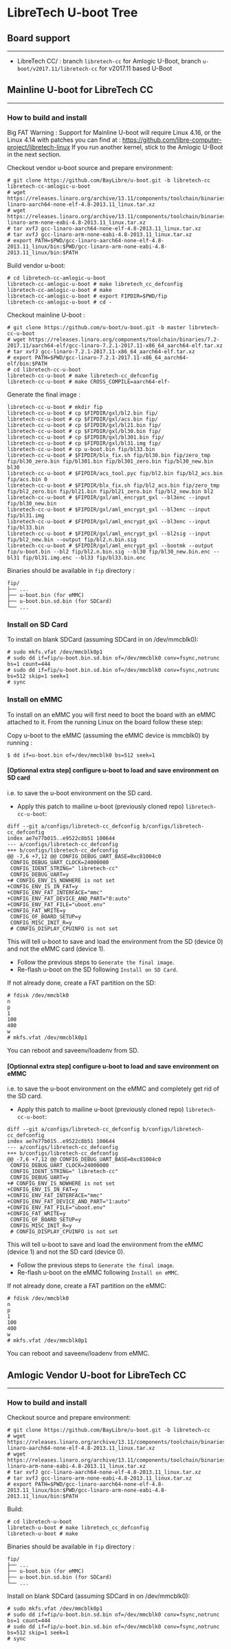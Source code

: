 # LibreTech U-boot Tree

## Board support
-------------
 - LibreTech CC/ : branch `libretech-cc` for Amlogic U-Boot, branch `u-boot/v2017.11/libretech-cc` for v2017.11 based U-Boot

## Mainline U-boot for LibreTech CC
-----------
### How to build and install

Big FAT Warning :
Support for Mainline U-boot will require Linux 4.16, or the Linux 4.14 with patches you can find at : https://github.com/libre-computer-project/libretech-linux
If you run another kernel, stick to the Amlogic U-Boot in the next section.

Checkout vendor u-boot source and prepare environment:

```
# git clone https://github.com/BayLibre/u-boot.git -b libretech-cc libretech-cc-amlogic-u-boot
# wget https://releases.linaro.org/archive/13.11/components/toolchain/binaries/gcc-linaro-aarch64-none-elf-4.8-2013.11_linux.tar.xz
# wget https://releases.linaro.org/archive/13.11/components/toolchain/binaries/gcc-linaro-arm-none-eabi-4.8-2013.11_linux.tar.xz
# tar xvfJ gcc-linaro-aarch64-none-elf-4.8-2013.11_linux.tar.xz
# tar xvfJ gcc-linaro-arm-none-eabi-4.8-2013.11_linux.tar.xz
# export PATH=$PWD/gcc-linaro-aarch64-none-elf-4.8-2013.11_linux/bin:$PWD/gcc-linaro-arm-none-eabi-4.8-2013.11_linux/bin:$PATH
```

Build vendor u-boot:

```
# cd libretech-cc-amlogic-u-boot
libretech-cc-amlogic-u-boot # make libretech_cc_defconfig
libretech-cc-amlogic-u-boot # make
libretech-cc-amlogic-u-boot # export FIPDIR=$PWD/fip
libretech-cc-amlogic-u-boot # cd -
```

Checkout mainline U-boot :
```
# git clone https://github.com/u-boot/u-boot.git -b master libretech-cc-u-boot
# wget https://releases.linaro.org/components/toolchain/binaries/7.2-2017.11/aarch64-elf/gcc-linaro-7.2.1-2017.11-x86_64_aarch64-elf.tar.xz
# tar xvfJ gcc-linaro-7.2.1-2017.11-x86_64_aarch64-elf.tar.xz
# export PATH=$PWD/gcc-linaro-7.2.1-2017.11-x86_64_aarch64-elf/bin:$PATH
# cd libretech-cc-u-boot
libretech-cc-u-boot # make libretech-cc_defconfig
libretech-cc-u-boot # make CROSS_COMPILE=aarch64-elf-
```

Generate the final image :
```
libretech-cc-u-boot # mkdir fip
libretech-cc-u-boot # cp $FIPDIR/gxl/bl2.bin fip/
libretech-cc-u-boot # cp $FIPDIR/gxl/acs.bin fip/
libretech-cc-u-boot # cp $FIPDIR/gxl/bl21.bin fip/
libretech-cc-u-boot # cp $FIPDIR/gxl/bl30.bin fip/
libretech-cc-u-boot # cp $FIPDIR/gxl/bl301.bin fip/
libretech-cc-u-boot # cp $FIPDIR/gxl/bl31.img fip/
libretech-cc-u-boot # cp u-boot.bin fip/bl33.bin
libretech-cc-u-boot # $FIPDIR/blx_fix.sh fip/bl30.bin fip/zero_tmp fip/bl30_zero.bin fip/bl301.bin fip/bl301_zero.bin fip/bl30_new.bin bl30
libretech-cc-u-boot # $FIPDIR/acs_tool.pyc fip/bl2.bin fip/bl2_acs.bin fip/acs.bin 0
libretech-cc-u-boot # $FIPDIR/blx_fix.sh fip/bl2_acs.bin fip/zero_tmp fip/bl2_zero.bin fip/bl21.bin fip/bl21_zero.bin fip/bl2_new.bin bl2
libretech-cc-u-boot # $FIPDIR/gxl/aml_encrypt_gxl --bl3enc --input fip/bl30_new.bin
libretech-cc-u-boot # $FIPDIR/gxl/aml_encrypt_gxl --bl3enc --input fip/bl31.img
libretech-cc-u-boot # $FIPDIR/gxl/aml_encrypt_gxl --bl3enc --input fip/bl33.bin
libretech-cc-u-boot # $FIPDIR/gxl/aml_encrypt_gxl --bl2sig --input fip/bl2_new.bin --output fip/bl2.n.bin.sig
libretech-cc-u-boot # $FIPDIR/gxl/aml_encrypt_gxl --bootmk --output fip/u-boot.bin --bl2 fip/bl2.n.bin.sig --bl30 fip/bl30_new.bin.enc --bl31 fip/bl31.img.enc --bl33 fip/bl33.bin.enc
```
Binaries should be available in `fip` directory :
```
fip/
├── ...
├── u-boot.bin (for eMMC)
├── u-boot.bin.sd.bin (for SDCard)
└── ...
```

### Install on SD Card

To install on blank SDCard (assuming SDCard in on /dev/mmcblk0):
```
# sudo mkfs.vfat /dev/mmcblk0p1
# sudo dd if=fip/u-boot.bin.sd.bin of=/dev/mmcblk0 conv=fsync,notrunc bs=1 count=444
# sudo dd if=fip/u-boot.bin.sd.bin of=/dev/mmcblk0 conv=fsync,notrunc bs=512 skip=1 seek=1
# sync
```

### Install on eMMC

To install on an eMMC you will first need to boot the board with an eMMC attached to it. From the running Linux on the board follow these step:

Copy u-boot to the eMMC (assuming the eMMC device is mmcblk0) by running :
```
$ dd if=u-boot.bin of=/dev/mmcblk0 bs=512 seek=1
```

#### [Optionnal extra step] configure u-boot to load and save environment on SD card
i.e. to save the u-boot environment on the SD card.

- Apply this patch to mailine u-boot (previously cloned repo) `libretech-cc-u-boot`:
```
diff --git a/configs/libretech-cc_defconfig b/configs/libretech-cc_defconfig
index ae7e77b015..e9522c8b51 100644
--- a/configs/libretech-cc_defconfig
+++ b/configs/libretech-cc_defconfig
@@ -7,6 +7,12 @@ CONFIG_DEBUG_UART_BASE=0xc81004c0
 CONFIG_DEBUG_UART_CLOCK=24000000
 CONFIG_IDENT_STRING=" libretech-cc"
 CONFIG_DEBUG_UART=y
+# CONFIG_ENV_IS_NOWHERE is not set
+CONFIG_ENV_IS_IN_FAT=y
+CONFIG_ENV_FAT_INTERFACE="mmc"
+CONFIG_ENV_FAT_DEVICE_AND_PART="0:auto"
+CONFIG_ENV_FAT_FILE="uboot.env"
+CONFIG_FAT_WRITE=y
 CONFIG_OF_BOARD_SETUP=y
 CONFIG_MISC_INIT_R=y
 # CONFIG_DISPLAY_CPUINFO is not set
```

This will tell u-boot to save and load the environment from the SD (device 0) and not the eMMC card (device 1).

- Follow the previous steps to `Generate the final image`.
- Re-flash u-boot on the SD following `Install on SD Card`.

If not already done, create a FAT partition on the SD:
```
# fdisk /dev/mmcblk0
n
p
1
100
400
w
# mkfs.vfat /dev/mmcblk0p1
```

You can reboot and saveenv/loadenv from SD.

#### [Optionnal extra step] configure u-boot to load and save environment on eMMC
i.e. to save the u-boot environment on the eMMC and completely get rid of the SD card.

- Apply this patch to mailine u-boot (previously cloned repo) `libretech-cc-u-boot`:
```
diff --git a/configs/libretech-cc_defconfig b/configs/libretech-cc_defconfig
index ae7e77b015..e9522c8b51 100644
--- a/configs/libretech-cc_defconfig
+++ b/configs/libretech-cc_defconfig
@@ -7,6 +7,12 @@ CONFIG_DEBUG_UART_BASE=0xc81004c0
 CONFIG_DEBUG_UART_CLOCK=24000000
 CONFIG_IDENT_STRING=" libretech-cc"
 CONFIG_DEBUG_UART=y
+# CONFIG_ENV_IS_NOWHERE is not set
+CONFIG_ENV_IS_IN_FAT=y
+CONFIG_ENV_FAT_INTERFACE="mmc"
+CONFIG_ENV_FAT_DEVICE_AND_PART="1:auto"
+CONFIG_ENV_FAT_FILE="uboot.env"
+CONFIG_FAT_WRITE=y
 CONFIG_OF_BOARD_SETUP=y
 CONFIG_MISC_INIT_R=y
 # CONFIG_DISPLAY_CPUINFO is not set
```

This will tell u-boot to save and load the environment from the eMMC (device 1) and not the SD card (device 0).

- Follow the previous steps to `Generate the final image`.
- Re-flash u-boot on the eMMC following `Install on eMMC`.

If not already done, create a FAT partition on the eMMC:
```
# fdisk /dev/mmcblk0
n
p
1
100
400
w
# mkfs.vfat /dev/mmcblk0p1
```

You can reboot and saveenv/loadenv from eMMC.

## Amlogic Vendor U-boot for LibreTech CC
-----------
### How to build and install

Checkout source and prepare environment:

```
# git clone https://github.com/BayLibre/u-boot.git -b libretech-cc
# wget https://releases.linaro.org/archive/13.11/components/toolchain/binaries/gcc-linaro-aarch64-none-elf-4.8-2013.11_linux.tar.xz
# wget https://releases.linaro.org/archive/13.11/components/toolchain/binaries/gcc-linaro-arm-none-eabi-4.8-2013.11_linux.tar.xz
# tar xvfJ gcc-linaro-aarch64-none-elf-4.8-2013.11_linux.tar.xz
# tar xvfJ gcc-linaro-arm-none-eabi-4.8-2013.11_linux.tar.xz
# export PATH=$PWD/gcc-linaro-aarch64-none-elf-4.8-2013.11_linux/bin:$PWD/gcc-linaro-arm-none-eabi-4.8-2013.11_linux/bin:$PATH
```

Build:

```
# cd libretech-u-boot
libretech-u-boot # make libretech_cc_defconfig
libretech-u-boot # make
```

Binaries should be available in `fip` directory :
```
fip/
├── ...
├── u-boot.bin (for eMMC)
├── u-boot.bin.sd.bin (for SDCard)
└── ...
```

Install on blank SDCard (assuming SDCard in on /dev/mmcblk0):
```
# sudo mkfs.vfat /dev/mmcblk0p1
# sudo dd if=fip/u-boot.bin.sd.bin of=/dev/mmcblk0 conv=fsync,notrunc bs=1 count=444
# sudo dd if=fip/u-boot.bin.sd.bin of=/dev/mmcblk0 conv=fsync,notrunc bs=512 skip=1 seek=1
# sync
```
